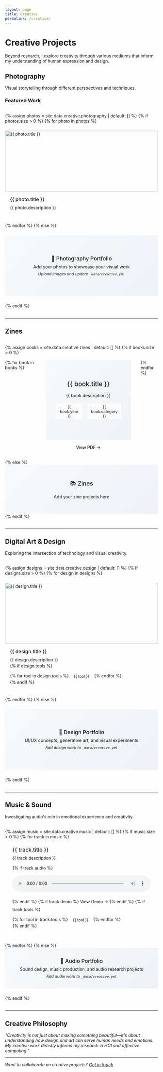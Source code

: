 ```yaml
---
layout: page
title: Creative
permalink: /creative/
---
```


# Creative Projects

Beyond research, I explore creativity through various mediums that inform my understanding of human expression and design.

## Photography

Visual storytelling through different perspectives and techniques.

### Featured Work

<div class="creative-gallery">
  {% assign photos = site.data.creative.photography | default: [] %}
  {% if photos.size > 0 %}
    {% for photo in photos %}
    <div class="creative-item">
      <img src="{{ photo.image }}" alt="{{ photo.title }}" loading="lazy">
      <div class="creative-caption">
        <h4>{{ photo.title }}</h4>
        <p>{{ photo.description }}</p>
      </div>
    </div>
    {% endfor %}
  {% else %}
    <div class="creative-item placeholder">
      <div class="placeholder-content">
        <h4>📸 Photography Portfolio</h4>
        <p>Add your photos to showcase your visual work</p>
        <small>Upload images and update <code>_data/creative.yml</code></small>
      </div>
    </div>
  {% endif %}
</div>

---

## Zines

<div class="book-showcase">
  {% assign books = site.data.creative.zines | default: [] %}
  {% if books.size > 0 %}
    <div class="book-scroll">
      {% for book in books %}
      <div class="book-item">
        <div class="book-cover">
          <div class="book-preview">
            <h3>{{ book.title }}</h3>
            <p>{{ book.description }}</p>
            <div class="book-meta">
              <span class="book-year">{{ book.year }}</span>
              <span class="book-category">{{ book.category }}</span>
            </div>
          </div>
        </div>
        <div class="book-actions">
          <a href="{{ book.pdf }}" target="_blank" class="view-book">View PDF →</a>
        </div>
      </div>
      {% endfor %}
    </div>
  {% else %}
    <div class="book-placeholder">
      <h4>📚 Zines</h4>
      <p>Add your zine projects here</p>
    </div>
  {% endif %}
</div>

---

## Digital Art & Design

Exploring the intersection of technology and visual creativity.

<div class="creative-gallery">
  {% assign designs = site.data.creative.design | default: [] %}
  {% if designs.size > 0 %}
    {% for design in designs %}
    <div class="creative-item">
      <img src="{{ design.image }}" alt="{{ design.title }}" loading="lazy">
      <div class="creative-caption">
        <h4>{{ design.title }}</h4>
        <p>{{ design.description }}</p>
        {% if design.tools %}
        <div class="tools">
          {% for tool in design.tools %}<span class="tool-tag">{{ tool }}</span>{% endfor %}
        </div>
        {% endif %}
      </div>
    </div>
    {% endfor %}
  {% else %}
    <div class="creative-item placeholder">
      <div class="placeholder-content">
        <h4>🎨 Design Portfolio</h4>
        <p>UI/UX concepts, generative art, and visual experiments</p>
        <small>Add design work to <code>_data/creative.yml</code></small>
      </div>
    </div>
  {% endif %}
</div>

---

## Music & Sound

Investigating audio's role in emotional experience and creativity.

<div class="music-projects">
  {% assign music = site.data.creative.music | default: [] %}
  {% if music.size > 0 %}
    {% for track in music %}
    <div class="music-item">
      <h4>{{ track.title }}</h4>
      <p>{{ track.description }}</p>
      {% if track.audio %}
        <audio controls>
          <source src="{{ track.audio }}" type="audio/mpeg">
          Your browser does not support the audio element.
        </audio>
      {% endif %}
      {% if track.demo %}
        <a href="{{ track.demo }}" target="_blank" class="demo-link">View Demo →</a>
      {% endif %}
      {% if track.tools %}
      <div class="tools">
        {% for tool in track.tools %}<span class="tool-tag">{{ tool }}</span>{% endfor %}
      </div>
      {% endif %}
    </div>
    {% endfor %}
  {% else %}
    <div class="music-item placeholder-music">
      <h4>🎵 Audio Portfolio</h4>
      <p>Sound design, music production, and audio research projects</p>
      <small>Add audio work to <code>_data/creative.yml</code></small>
    </div>
  {% endif %}
</div>

---

## Creative Philosophy

*"Creativity is not just about making something beautiful—it's about understanding how design and art can serve human needs and emotions. My creative work directly informs my research in HCI and affective computing."*

---

*Want to collaborate on creative projects? [Get in touch](/contact)*

<style>
.creative-gallery {
  display: grid;
  grid-template-columns: repeat(auto-fit, minmax(280px, 1fr));
  gap: 1.5rem;
  margin: 2rem 0;
}

.creative-item {
  border: 1px solid var(--border);
  transition: border-color 0.2s ease;
  overflow: hidden;
}

.creative-item:hover {
  border-color: var(--text-secondary);
}

.creative-item img {
  width: 100%;
  height: 200px;
  object-fit: cover;
  display: block;
}

.creative-item.placeholder {
  background: linear-gradient(135deg, #f7fafc 0%, #edf2f7 100%);
  min-height: 200px;
  display: flex;
  align-items: center;
  justify-content: center;
  text-align: center;
}

.placeholder-content h4 {
  margin: 0 0 0.5rem;
  font-size: 1.1rem;
  font-weight: 500;
  color: var(--text-primary);
}

.placeholder-content p {
  margin: 0 0 0.5rem;
  font-size: 0.9rem;
  color: var(--text-secondary);
}

.placeholder-content small {
  font-size: 0.8rem;
  color: var(--text-accent);
  font-style: italic;
}

.creative-caption {
  padding: 1rem;
  background: var(--bg-card);
}

.creative-caption h4 {
  margin: 0 0 0.5rem;
  font-size: 1rem;
  font-weight: 500;
  color: var(--text-primary);
}

.creative-caption p {
  margin: 0;
  font-size: 0.9rem;
  color: var(--text-secondary);
  line-height: 1.4;
}

/* 深色模式 */
@media (prefers-color-scheme: dark) {
  .creative-item.placeholder {
    background: linear-gradient(135deg, #2d3748 0%, #4a5568 100%);
  }
}

/* 音乐项目 */
.music-projects {
  margin: 2rem 0;
}

.music-item {
  border: 1px solid var(--border);
  padding: 1.5rem;
  margin-bottom: 1.5rem;
  transition: border-color 0.2s ease;
}

.music-item:hover {
  border-color: var(--text-secondary);
}

.music-item h4 {
  margin: 0 0 0.5rem;
  font-size: 1.1rem;
  font-weight: 500;
  color: var(--text-primary);
}

.music-item p {
  margin: 0 0 1rem;
  color: var(--text-secondary);
}

.music-item audio {
  width: 100%;
  margin: 1rem 0;
}

.demo-link {
  display: inline-block;
  color: var(--text-primary);
  text-decoration: none;
  border-bottom: 1px solid transparent;
  transition: border-color 0.2s ease;
  margin: 0.5rem 0;
}

.demo-link:hover {
  border-bottom-color: var(--text-primary);
}

.placeholder-music {
  background: linear-gradient(135deg, #f7fafc 0%, #edf2f7 100%);
  text-align: center;
  padding: 2rem;
}

.placeholder-music h4 {
  margin: 0 0 0.5rem;
  font-size: 1.1rem;
  font-weight: 500;
  color: var(--text-primary);
}

.placeholder-music p {
  margin: 0 0 0.5rem;
  color: var(--text-secondary);
}

.placeholder-music small {
  font-size: 0.8rem;
  color: var(--text-accent);
  font-style: italic;
}

/* 工具标签 */
.tools {
  margin-top: 1rem;
  display: flex;
  flex-wrap: wrap;
  gap: 0.5rem;
}

.tool-tag {
  font-size: 0.8rem;
  color: var(--text-accent);
  background: #f7fafc;
  padding: 0.2rem 0.5rem;
  border: 1px solid var(--border);
  border-radius: 3px;
}

/* 深色模式 */
@media (prefers-color-scheme: dark) {
  .creative-item.placeholder {
    background: linear-gradient(135deg, #2d3748 0%, #4a5568 100%);
  }
  
  .placeholder-music {
    background: linear-gradient(135deg, #2d3748 0%, #4a5568 100%);
  }
  
  .tool-tag {
    background: #2d3748;
    border-color: var(--border);
  }
}

/* 书籍展示 */
.book-showcase {
  margin: 2rem 0;
  overflow: hidden;
}

.book-scroll {
  display: flex;
  gap: 2rem;
  overflow-x: auto;
  padding: 1rem 0;
  scroll-behavior: smooth;
  scrollbar-width: thin;
  scrollbar-color: var(--text-accent) transparent;
}

.book-scroll::-webkit-scrollbar {
  height: 6px;
}

.book-scroll::-webkit-scrollbar-track {
  background: transparent;
}

.book-scroll::-webkit-scrollbar-thumb {
  background: var(--text-accent);
  border-radius: 3px;
}

.book-item {
  flex: 0 0 280px;
  display: flex;
  flex-direction: column;
  border: 1px solid var(--border);
  transition: border-color 0.2s ease, transform 0.2s ease;
}

.book-item:hover {
  border-color: var(--text-secondary);
  transform: translateY(-2px);
}

.book-cover {
  background: linear-gradient(135deg, #f7fafc 0%, #edf2f7 100%);
  padding: 2rem;
  text-align: center;
  min-height: 200px;
  display: flex;
  align-items: center;
  justify-content: center;
}

.book-preview h3 {
  margin: 0 0 1rem;
  font-size: 1.3rem;
  font-weight: 500;
  color: var(--text-primary);
}

.book-preview p {
  margin: 0 0 1rem;
  font-size: 0.9rem;
  color: var(--text-secondary);
  line-height: 1.4;
}

.book-meta {
  display: flex;
  gap: 1rem;
  justify-content: center;
  margin-top: 1rem;
}

.book-year, .book-category {
  font-size: 0.8rem;
  color: var(--text-accent);
  background: rgba(255, 255, 255, 0.7);
  padding: 0.2rem 0.5rem;
  border-radius: 3px;
}

.book-actions {
  padding: 1rem;
  text-align: center;
  background: var(--bg-card);
}

.view-book {
  color: var(--text-primary);
  text-decoration: none;
  font-weight: 500;
  border-bottom: 1px solid transparent;
  transition: border-color 0.2s ease;
}

.view-book:hover {
  border-bottom-color: var(--text-primary);
}

.book-placeholder {
  text-align: center;
  padding: 3rem;
  background: linear-gradient(135deg, #f7fafc 0%, #edf2f7 100%);
  border: 1px solid var(--border);
}

.book-placeholder h4 {
  margin: 0 0 1rem;
  font-size: 1.2rem;
  font-weight: 500;
  color: var(--text-primary);
}

.book-placeholder p {
  margin: 0;
  color: var(--text-secondary);
}

/* 深色模式 */
@media (prefers-color-scheme: dark) {
  .book-cover {
    background: linear-gradient(135deg, #2d3748 0%, #4a5568 100%);
  }
  
  .book-year, .book-category {
    background: rgba(45, 55, 72, 0.7);
  }
  
  .book-placeholder {
    background: linear-gradient(135deg, #2d3748 0%, #4a5568 100%);
  }
}

/* 响应式 */
@media (max-width: 768px) {
  .creative-gallery {
    grid-template-columns: 1fr;
    gap: 1rem;
  }
  
  .music-item {
    padding: 1rem;
  }
  
  .book-item {
    flex: 0 0 240px;
  }
  
  .book-cover {
    padding: 1.5rem;
    min-height: 160px;
  }
  
  .book-preview h3 {
    font-size: 1.1rem;
  }
}
</style>
